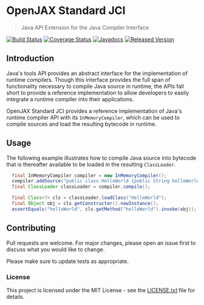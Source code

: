 # OpenJAX Standard JCI

> Java API Extension for the Java Compiler Interface

[![Build Status](https://travis-ci.org/openjax/standard-jci.png)](https://travis-ci.org/openjax/standard-jci)
[![Coverage Status](https://coveralls.io/repos/github/openjax/standard-jci/badge.svg)](https://coveralls.io/github/openjax/standard-jci)
[![Javadocs](https://www.javadoc.io/badge/org.openjax.standard/jci.svg)](https://www.javadoc.io/doc/org.openjax.standard/jci)
[![Released Version](https://img.shields.io/maven-central/v/org.openjax.standard/jci.svg)](https://mvnrepository.com/artifact/org.openjax.standard/jci)

## Introduction

Java's tools API provides an abstract interface for the implementation of runtime compilers. Though this interface provides the full span of functionality necessary to compile Java source in runtime, the APIs fall short to provide a reference implementation to allow developers to easily integrate a runtime compiler into their applications.

OpenJAX Standard JCI provides a reference implementation of Java's runtime compiler API with its `InMemoryCompiler`, which can be used to compile sources and load the resulting bytecode in runtime.

## Usage

  The following example illustrates how to compile Java source into bytecode that is thereafter available to be loaded in the resulting `ClassLoader`.

  ```java
    final InMemoryCompiler compiler = new InMemoryCompiler();
    compiler.addSource("public class HelloWorld {public String helloWorld() {return \"Hello world!\";}}");
    final ClassLoader classLoader = compiler.compile();

    final Class<?> cls = classLoader.loadClass("HelloWorld");
    final Object obj = cls.getConstructor().newInstance();
    assertEquals("helloWorld", cls.getMethod("helloWorld").invoke(obj));
  ```

## Contributing

Pull requests are welcome. For major changes, please open an issue first to discuss what you would like to change.

Please make sure to update tests as appropriate.

### License

This project is licensed under the MIT License - see the [LICENSE.txt](LICENSE.txt) file for details.